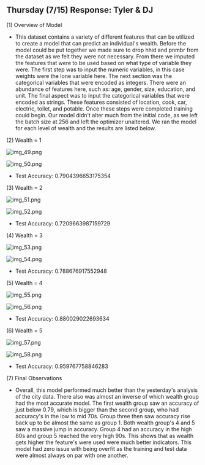 ## Thursday (7/15) Response: Tyler & DJ

(1) Overview of Model

- This dataset contains a variety of different features that can be utilized to create a model that can predict an
individual's wealth. Before the model could be put together we made sure to drop hhid and pnmbr from the dataset as we
  felt they were not necessary. From there we imputed the features that were to be used based on what type of variable
  they were. The first step was to input the numeric variables, in this case weights were the lone variable here. The 
  next section was the categorical variables that were encoded as integers. There were an abundance of features here,
  such as: age, gender, size, education, and unit. The final aspect was to input the categorical variables that were
  encoded as strings. These features consisted of location, cook, car, electric, toilet, and potable. Once these steps
  were completed training could begin. Our model didn't alter much from the initial code, as we left the batch size at
  256 and left the optimizer unaltered. We ran the model for each level of wealth and the results are listed below.

(2) Wealth = 1

![img_49.png](img_49.png)

![img_50.png](img_50.png)

- Test Accuracy: 0.7904396653175354

(3) Wealth = 2

![img_51.png](img_51.png)

![img_52.png](img_52.png)

- Test Accuracy: 0.7209663987159729

(4) Wealth = 3

![img_53.png](img_53.png)

![img_54.png](img_54.png)

- Test Accuracy: 0.788676917552948

(5) Wealth = 4

![img_55.png](img_55.png)

![img_56.png](img_56.png)

- Test Accuracy: 0.880029022693634

(6) Wealth = 5

![img_57.png](img_57.png)

![img_58.png](img_58.png)

- Test Accuracy: 0.959767758846283

(7) Final Observations 

- Overall, this model performed much better than the yesterday's analysis of the city data. There also was almost an 
inverse of which wealth group had the most accurate model. The first wealth group saw an accuracy of just below 0.79,
  which is bigger than the second group, who had accuracy's in the low to mid 70s. Group three then saw accuracy rise 
  back up to be almost the same as group 1. Both wealth group's 4 and 5 saw a massive jump in accuracy. Group 4 had an 
  accuracy in the high 80s and group 5 reached the very high 90s. This shows that as wealth gets higher the feature's
  were used were much better indicators. This model had zero issue with being overfit as the training and test data 
  were almost always on par with one another.